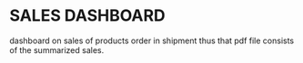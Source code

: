 # SALES DASHBOARD

dashboard on sales of products order in shipment thus that pdf file consists of the summarized sales.
